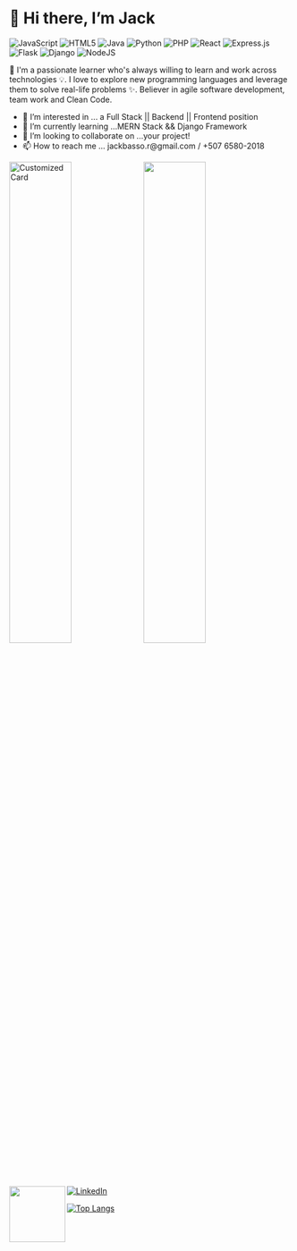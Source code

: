 
# 👋 Hi there, I’m Jack
![JavaScript](https://img.shields.io/badge/javascript-%23323330.svg?style=for-the-badge&logo=javascript&logoColor=%23F7DF1E)
![HTML5](https://img.shields.io/badge/html5-%23E34F26.svg?style=for-the-badge&logo=html5&logoColor=white)
![Java](https://img.shields.io/badge/java-%23ED8B00.svg?style=for-the-badge&logo=java&logoColor=white)
![Python](https://img.shields.io/badge/python-3670A0?style=for-the-badge&logo=python&logoColor=ffdd54)
![PHP](https://img.shields.io/badge/php-%23777BB4.svg?style=for-the-badge&logo=php&logoColor=white)
![React](https://img.shields.io/badge/react-%2320232a.svg?style=for-the-badge&logo=react&logoColor=%2361DAFB)
![Express.js](https://img.shields.io/badge/express.js-%23404d59.svg?style=for-the-badge&logo=express&logoColor=%2361DAFB)
![Flask](https://img.shields.io/badge/flask-%23000.svg?style=for-the-badge&logo=flask&logoColor=white)
![Django](https://img.shields.io/badge/django-%23092E20.svg?style=for-the-badge&logo=django&logoColor=white)
![NodeJS](https://img.shields.io/badge/node.js-6DA55F?style=for-the-badge&logo=node.js&logoColor=white)

🚀 I'm a passionate learner who's always willing to learn and work across technologies 💡. I love to explore new programming languages and leverage them to solve real-life problems ✨. Believer in agile software development, team work and Clean Code. 

<ul align="left" width="47%">
  <li> 👀 I’m interested in ... a Full Stack || Backend || Frontend position</li>
<li> 🌱 I’m currently learning ...MERN Stack && Django Framework </li>
<li> 💞️ I’m looking to collaborate on ...your project! </li>
<li> 📫 How to reach me ... jackbasso.r@gmail.com / +507 6580-2018 </li>
 </ul>  


<img align="left" width="47%" src="https://camo.githubusercontent.com/aaa45ae6d7257960322d83e8c00adf6c94c7ba92a2743feedf6c89e22b7abfda/68747470733a2f2f6769746875622d726561646d652d73746174732e76657263656c2e6170702f6170692f70696e3f757365726e616d653d616e7572616768617a7261267265706f3d6769746875622d726561646d652d7374617473267469746c655f636f6c6f723d6666662669636f6e5f636f6c6f723d66396639663926746578745f636f6c6f723d3966396639662662675f636f6c6f723d313531353135" alt="Customized Card" data-canonical-src="https://github-readme-stats.vercel.app/api/pin?username=jackbasso&amp;repo=github-readme-stats&amp;title_color=fff&amp;icon_color=f9f9f9&amp;text_color=9f9f9f&amp;bg_color=151515" style="max-width: 100%;">

<img align="left" width="47%" src="https://github-readme-stats.vercel.app/api?username=jackbasso&show_icons=true&theme=radical" title_color=#FFFF00 />

<img align="left" height="100" src="https://static.wixstatic.com/media/2ca6cd_9f31047f7cd2415d9f46ef51ef90ba98~mv2.gif" />

<a href="https://www.linkedin.com/in/jack-b-13ba33235/">![LinkedIn](https://img.shields.io/badge/linkedin-%230077B5.svg?style=for-the-badge&logo=linkedin&logoColor=white)</a>

[![Top Langs](https://github-readme-stats.vercel.app/api/top-langs/?username=jackbasso)](https://github.com/anuraghazra/github-readme-stats)





